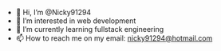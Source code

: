 - 👋 Hi, I’m @Nicky91294
- 👀 I’m interested in web development
- 🌱 I’m currently learning fullstack engineering
- 📫 How to reach me on my email: nicky91294@hotmail.com

<!---
Nicky91294/Nicky91294 is a ✨ special ✨ repository because its `README.md` (this file) appears on your GitHub profile.
You can click the Preview link to take a look at your changes.
--->

